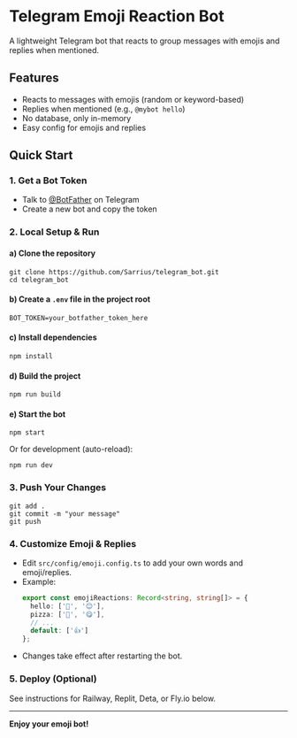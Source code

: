 # Telegram Emoji Reaction Bot

A lightweight Telegram bot that reacts to group messages with emojis and replies when mentioned.

## Features
- Reacts to messages with emojis (random or keyword-based)
- Replies when mentioned (e.g., `@mybot hello`)
- No database, only in-memory
- Easy config for emojis and replies

## Quick Start

### 1. Get a Bot Token
- Talk to [@BotFather](https://t.me/BotFather) on Telegram
- Create a new bot and copy the token

### 2. Local Setup & Run

#### a) Clone the repository
```
git clone https://github.com/Sarrius/telegram_bot.git
cd telegram_bot
```

#### b) Create a `.env` file in the project root
```
BOT_TOKEN=your_botfather_token_here
```

#### c) Install dependencies
```
npm install
```

#### d) Build the project
```
npm run build
```

#### e) Start the bot
```
npm start
```

Or for development (auto-reload):
```
npm run dev
```

### 3. Push Your Changes
```
git add .
git commit -m "your message"
git push
```

### 4. Customize Emoji & Replies
- Edit `src/config/emoji.config.ts` to add your own words and emoji/replies.
- Example:
  ```ts
  export const emojiReactions: Record<string, string[]> = {
    hello: ['👋', '😊'],
    pizza: ['🍕', '😋'],
    // ...
    default: ['👍']
  };
  ```
- Changes take effect after restarting the bot.

### 5. Deploy (Optional)
See instructions for Railway, Replit, Deta, or Fly.io below.

---

**Enjoy your emoji bot!** 